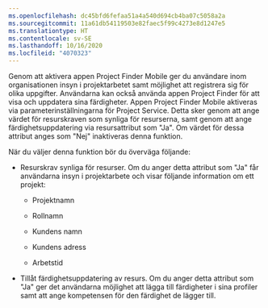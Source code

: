 ```yaml
---
ms.openlocfilehash: dc45bfd6fefaa51a4a540d694cb4ba07c5058a2a
ms.sourcegitcommit: 11a61db54119503e82faec5f99c4273e8d1247e5
ms.translationtype: HT
ms.contentlocale: sv-SE
ms.lasthandoff: 10/16/2020
ms.locfileid: "4070323"
---
```

Genom att aktivera appen Project Finder Mobile ger du användare inom organisationen insyn i projektarbetet samt möjlighet att registrera sig för olika uppgifter. Användarna kan också använda appen Project Finder för att visa och uppdatera sina färdigheter. Appen Project Finder Mobile aktiveras via parameterinställningarna för Project Service. Detta sker genom att ange värdet för resurskraven som synliga för resurserna, samt genom att ange färdighetsuppdatering via resursattribut som "Ja". Om värdet för dessa attribut anges som "Nej" inaktiveras denna funktion.  
  
 När du väljer denna funktion bör du överväga följande:  
  
-   Resurskrav synliga för resurser. Om du anger detta attribut som "Ja" får användarna insyn i projektarbete och visar följande information om ett projekt:  
  
    -   Projektnamn  
  
    -   Rollnamn  
  
    -   Kundens namn  
  
    -   Kundens adress  
  
    -   Arbetstid  
  
-   Tillåt färdighetsuppdatering av resurs. Om du anger detta attribut som "Ja" ger det användarna möjlighet att lägga till färdigheter i sina profiler samt att ange kompetensen för den färdighet de lägger till.